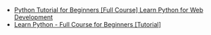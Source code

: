 * [Python Tutorial for Beginners [Full Course] Learn Python for Web Development
](https://www.youtube.com/watch?v=_uQrJ0TkZlc)
* [Learn Python - Full Course for Beginners [Tutorial]](https://www.youtube.com/watch?v=rfscVS0vtbw)
